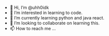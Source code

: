 - 👋 Hi, I’m @uhh0idk
- 👀 I’m interested in learning to code.
- 🌱 I’m currently learning python and java react.
- 💞️ I’m looking to collaborate on learning this.
- 📫 How to reach me ...

<!---
uhh0idk/uhh0idk is a ✨ special ✨ repository because its `README.md` (this file) appears on your GitHub profile.
You can click the Preview link to take a look at your changes.
--->
